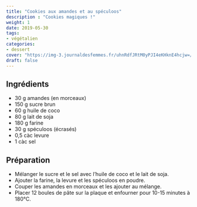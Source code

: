 ```yaml
---
title: "Cookies aux amandes et au spéculoos"
description : "Cookies magiques !"
weight: 1
date: 2019-05-30
tags:
- végétalien
categories:
- dessert
cover: "https://img-3.journaldesfemmes.fr/uhnRdfJRtM0yPJI4eKHknE4hcjw=/748x499/smart/11a7537f349c4901b2cb199968b0ab13/recipe-jdf/330565.jpg"
draft: false
---
```


## Ingrédients

* 30 g amandes (en morceaux)
* 150 g sucre brun
* 60 g huile de coco
* 80 g lait de soja
* 180 g farine
* 30 g spéculoos (écrasés)
* 0,5 càc levure
* 1 càc sel

## Préparation

* Mélanger le sucre et le sel avec l’huile de coco et le lait de soja.
* Ajouter la farine, la levure et les spéculoos en poudre.
* Couper les amandes en morceaux et les ajouter au mélange.
* Placer 12 boules de pâte sur la plaque et enfourner pour 10-15 minutes à 180°C.
